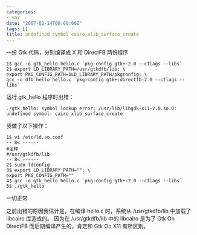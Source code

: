 ```yaml
---
categories:
- var
date: "2007-02-14T00:00:00Z"
tags: []
title: undefined symbol cairo_xlib_surface_create
---
```


一份 Gtk 代码，分别编译成 X 和 DirectFB 两份程序

    1$ gcc -o gtk_hello hello.c `pkg-config gtk+-2.0 --cflags --libs`
    2$ export LD_LIBRARY_PATH=/usr/gtkdfb/lib; \
    export PKG_CONFIG_PATH=$LD_LIBRARY_PATH/pkgconfig; \
    gcc -o dfb_hello hello.c `pkg-config gtk+-directfb-2.0 --cflags --libs`

运行 gtk_hello 程序时出错：

    ./gtk_hello: symbol lookup error: /usr/lib/libgdk-x11-2.0.so.0: undefined symbol: cairo_xlib_surface_create

我做了以下操作：

    1$ vi /etc/ld.so.conf
    -- 8< ------
    #注释
    #/usr/gtkdfb/lib
    -- 8< ------
    2$ sudo ldconfig
    3$ export LD_LIBRARY_PATH=""; \
    export PKG_CONFIG_PATH=""
    4$ gcc -o gtk_hello hello.c `pkg-config gtk+-2.0 --cflags --libs`
    5$ ./gtk_hello

一切正常

之前出错的原因我估计是，在编译 hello.c 时，系统从 /usr/gtkdfb/lib 中加载了 libcairo 库造成的。
因为在 /usr/gtkdfb/lib 中的 libcairo 是为了 Gtk On DirectFB 而后期编译产生的，肯定和 Gtk On X11 有所区别。
